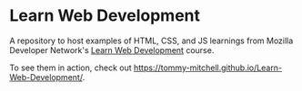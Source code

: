 # Learn Web Development
 A repository to host examples of HTML, CSS, and JS learnings from Mozilla Developer Network's [Learn Web Development](https://developer.mozilla.org/en-US/docs/Learn) course.

 To see them in action, check out https://tommy-mitchell.github.io/Learn-Web-Development/.

